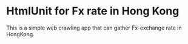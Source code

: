 # HtmlUnit for Fx rate in Hong Kong

This is a simple web crawling app that can gather Fx-exchange rate in HongKong.